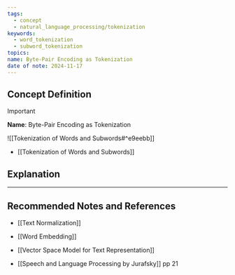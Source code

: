 ```yaml
---
tags:
  - concept
  - natural_language_processing/tokenization
keywords:
  - word_tokenization
  - subword_tokenization
topics: 
name: Byte-Pair Encoding as Tokenization
date of note: 2024-11-17
---
```


## Concept Definition

>[!important]
>**Name**: Byte-Pair Encoding as Tokenization

![[Tokenization of Words and Subwords#^e9eebb]]

- [[Tokenization of Words and Subwords]]






## Explanation





-----------
##  Recommended Notes and References


- [[Text Normalization]]
- [[Word Embedding]]
- [[Vector Space Model for Text Representation]]


- [[Speech and Language Processing by Jurafsky]] pp 21
